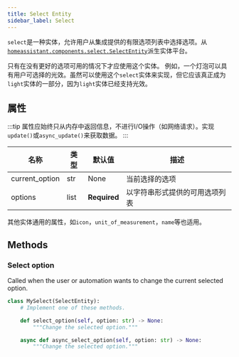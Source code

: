 ```yaml
---
title: Select Entity
sidebar_label: Select
---
```


`select`是一种实体，允许用户从集成提供的有限选项列表中选择选项。从[`homeassistant.components.select.SelectEntity`](https://github.com/home-assistant/core/blob/dev/homeassistant/components/select/__init__.py)派生实体平台。

只有在没有更好的选项可用的情况下才应使用这个实体。
例如，一个灯泡可以具有用户可选择的光效。虽然可以使用这个`select`实体来实现，但它应该真正成为`light`实体的一部分，因为`light`实体已经支持光效。

## 属性

:::tip
属性应始终只从内存中返回信息，不进行I/O操作（如网络请求）。实现`update()`或`async_update()`来获取数据。
:::

| 名称 | 类型 | 默认值 | 描述 |
| ---- | ---- | ------- | ---- |
| current_option | str | None | 当前选择的选项 |
| options | list | **Required** | 以字符串形式提供的可用选项列表 |

其他实体通用的属性，如`icon`，`unit_of_measurement`，`name`等也适用。
## Methods

### Select option

Called when the user or automation wants to change the current selected option.

```python
class MySelect(SelectEntity):
    # Implement one of these methods.

    def select_option(self, option: str) -> None:
        """Change the selected option."""

    async def async_select_option(self, option: str) -> None:
        """Change the selected option."""

```
